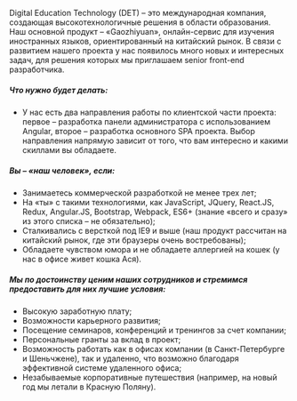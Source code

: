 Digital Education Technology (DET) – это международная компания, создающая высокотехнологичные решения в области образования.  
Наш основной продукт – «Gaozhiyuan», онлайн-сервис для изучения иностранных языков, ориентированный на китайский рынок.
В связи с развитием нашего проекта у нас появилось много новых и интересных задач, для решения которых мы приглашаем senior front-end разработчика.  

##### Что нужно будет делать:  
+ У нас есть два направления работы по клиентской части проекта: первое – разработка панели администратора с использованием Angular, второе – разработка основного SPA проекта. Выбор направления напрямую зависит от того, что вам интересно и какими скиллами вы обладаете.    

##### Вы – «наш человек», если:  
+ Занимаетесь коммерческой разработкой не менее трех лет;
+ На «ты» с такими технологиями, как JavaScript, JQuery, React.JS, Redux, Angular.JS, Bootstrap, Webpack, ES6+ (знание «всего и сразу» из этого списка – не обязательно);
+ Сталкивались с версткой под IE9 и выше (наш продукт рассчитан на китайский рынок, где эти браузеры очень востребованы);
+ Обладаете чувством юмора и не обладаете аллергией на кошек (у нас в офисе живет кошка Ася).  

##### Мы по достоинству ценим наших сотрудников и стремимся предоставить для них лучшие условия:  
+ Высокую заработную плату;
+ Возможности карьерного развития;
+ Посещение семинаров, конференций и тренингов за счет компании;
+ Персональные гранты за вклад в проект;
+ Возможность работать как в офисах компании (в Санкт-Петербурге и Шеньчжене), так и удаленно, что возможно благодаря эффективной системе удаленного офиса;
+ Незабываемые корпоративные путешествия (например, на новый год мы летали в Красную Поляну).  